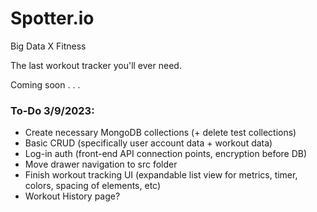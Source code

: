 # Spotter.io

Big Data X Fitness

The last workout tracker you'll ever need.

Coming soon . . .


<h3>
To-Do 3/9/2023:
</h3>
<ul>
<li>Create necessary MongoDB collections (+ delete test collections)</li>
<li>Basic CRUD (specifically user account data + workout data)</li>
<li>Log-in auth (front-end API connection points, encryption before DB)</li>
<li>Move drawer navigation to src folder</li>
<li>Finish workout tracking UI (expandable list view for metrics, timer, colors, spacing of elements, etc)</li>
<li>Workout History page?</li>

